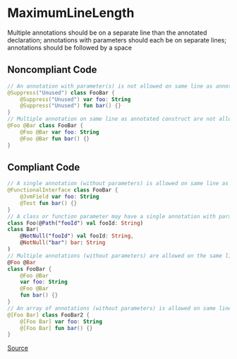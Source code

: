 # MaximumLineLength

Multiple annotations should be on a separate line than the annotated declaration; annotations with parameters should each be on separate lines; annotations should be followed by a space

## Noncompliant Code

```kotlin
// An annotation with parameter(s) is not allowed on same line as annotated construct
@Suppress("Unused") class FooBar {
    @Suppress("Unused") var foo: String
    @Suppress("Unused") fun bar() {}
}
// Multiple annotation on same line as annotated construct are not allowed
@Foo @Bar class FooBar {
    @Foo @Bar var foo: String
    @Foo @Bar fun bar() {}
}
```
## Compliant Code

```kotlin
// A single annotation (without parameters) is allowed on same line as annotated construct
@FunctionalInterface class FooBar {
    @JvmField var foo: String
    @Test fun bar() {}
}
// A class or function parameter may have a single annotation with parameter(s) on the same line
class Foo(@Path("fooId") val fooId: String)
class Bar(
    @NotNull("fooId") val fooId: String,
    @NotNull("bar") bar: String
)
// Multiple annotations (without parameters) are allowed on the same line
@Foo @Bar
class FooBar {
    @Foo @Bar
    var foo: String
    @Foo @Bar
    fun bar() {}
}
// An array of annotations (without parameters) is allowed on same line as annotated construct
@[Foo Bar] class FooBar2 {
    @[Foo Bar] var foo: String
    @[Foo Bar] fun bar() {}
}
```

[Source](https://detekt.dev/docs/rules/formatting#maximumlinelength)

